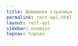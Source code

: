 ```yaml
---
title: Домашняя страница
permalink: rest-api.html
layout: rest-api
sidebar: evomain
topnav: topnav
---
```

